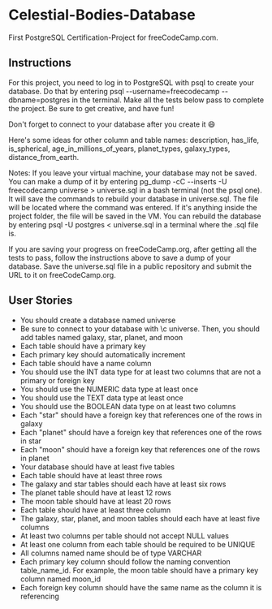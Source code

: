 # Celestial-Bodies-Database
First PostgreSQL Certification-Project for freeCodeCamp.com.

## Instructions
For this project, you need to log in to PostgreSQL with psql to create your database. Do that by entering psql --username=freecodecamp --dbname=postgres in the terminal. Make all the tests below pass to complete the project. Be sure to get creative, and have fun!

Don't forget to connect to your database after you create it 😄

Here's some ideas for other column and table names: description, has_life, is_spherical, age_in_millions_of_years, planet_types, galaxy_types, distance_from_earth.

Notes:
If you leave your virtual machine, your database may not be saved. You can make a dump of it by entering pg_dump -cC --inserts -U freecodecamp universe > universe.sql in a bash terminal (not the psql one). It will save the commands to rebuild your database in universe.sql. The file will be located where the command was entered. If it's anything inside the project folder, the file will be saved in the VM. You can rebuild the database by entering psql -U postgres < universe.sql in a terminal where the .sql file is.

If you are saving your progress on freeCodeCamp.org, after getting all the tests to pass, follow the instructions above to save a dump of your database. Save the universe.sql file in a public repository and submit the URL to it on freeCodeCamp.org.

## User Stories
- You should create a database named universe
- Be sure to connect to your database with \c universe. Then, you should add tables named galaxy, star, planet, and moon
- Each table should have a primary key
- Each primary key should automatically increment
- Each table should have a name column
- You should use the INT data type for at least two columns that are not a primary or foreign key
- You should use the NUMERIC data type at least once
- You should use the TEXT data type at least once
- You should use the BOOLEAN data type on at least two columns
- Each "star" should have a foreign key that references one of the rows in galaxy
- Each "planet" should have a foreign key that references one of the rows in star
- Each "moon" should have a foreign key that references one of the rows in planet
- Your database should have at least five tables
- Each table should have at least three rows
- The galaxy and star tables should each have at least six rows
- The planet table should have at least 12 rows
- The moon table should have at least 20 rows
- Each table should have at least three column
- The galaxy, star, planet, and moon tables should each have at least five columns
- At least two columns per table should not accept NULL values
- At least one column from each table should be required to be UNIQUE
- All columns named name should be of type VARCHAR
- Each primary key column should follow the naming convention table_name_id. For example, the moon table should have a primary key column named moon_id
- Each foreign key column should have the same name as the column it is referencing
